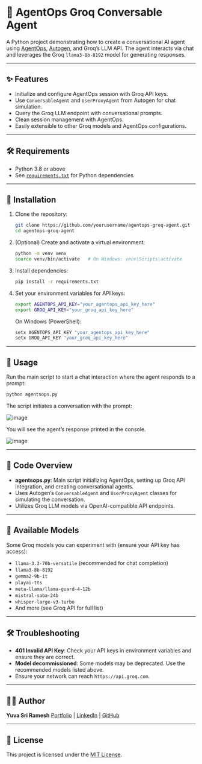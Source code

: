# 🤖 AgentOps Groq Conversable Agent

A Python project demonstrating how to create a conversational AI agent using [AgentOps](https://app.agentops.ai/), [Autogen](https://github.com/autogenai/autogen), and Groq’s LLM API. The agent interacts via chat and leverages the Groq `llama3-8b-8192` model for generating responses.

---

## ✨ Features

* Initialize and configure AgentOps session with Groq API keys.
* Use `ConversableAgent` and `UserProxyAgent` from Autogen for chat simulation.
* Query the Groq LLM endpoint with conversational prompts.
* Clean session management with AgentOps.
* Easily extensible to other Groq models and AgentOps configurations.

---

## 🛠️ Requirements

* Python 3.8 or above
* See [`requirements.txt`](./requirements.txt) for Python dependencies

---

## 🚀 Installation

1. Clone the repository:

   ```bash
   git clone https://github.com/yourusername/agentops-groq-agent.git
   cd agentops-groq-agent
   ```


2. (Optional) Create and activate a virtual environment:

   ```bash
   python -m venv venv
   source venv/bin/activate   # On Windows: venv\Scripts\activate
   ```

3. Install dependencies:

   ```bash
   pip install -r requirements.txt
   ```

4. Set your environment variables for API keys:

   ```bash
   export AGENTOPS_API_KEY="your_agentops_api_key_here"
   export GROQ_API_KEY="your_groq_api_key_here"
   ```

   On Windows (PowerShell):

   ```powershell
   setx AGENTOPS_API_KEY "your_agentops_api_key_here"
   setx GROQ_API_KEY "your_groq_api_key_here"
   ```

---

## 💬 Usage

Run the main script to start a chat interaction where the agent responds to a prompt:

```bash
python agentsops.py
```

The script initiates a conversation with the prompt:

![image](https://github.com/user-attachments/assets/387ef573-1108-476b-b627-a70adbb310ae)

You will see the agent’s response printed in the console.

![image](https://github.com/user-attachments/assets/4286a74b-7c11-4e02-ade0-a417d81aceed)

---

## 📂 Code Overview

* **agentsops.py**: Main script initializing AgentOps, setting up Groq API integration, and creating conversational agents.
* Uses Autogen’s `ConversableAgent` and `UserProxyAgent` classes for simulating the conversation.
* Utilizes Groq LLM models via OpenAI-compatible API endpoints.

---

## 🧩 Available Models

Some Groq models you can experiment with (ensure your API key has access):

* `llama-3.3-70b-versatile` (recommended for chat completion)
* `llama3-8b-8192`
* `gemma2-9b-it`
* `playai-tts`
* `meta-llama/llama-guard-4-12b`
* `mistral-saba-24b`
* `whisper-large-v3-turbo`
* And more (see Groq API for full list)

---

## 🛠️ Troubleshooting

* **401 Invalid API Key**: Check your API keys in environment variables and ensure they are correct.
* **Model decommissioned**: Some models may be deprecated. Use the recommended models listed above.
* Ensure your network can reach `https://api.groq.com`.

---


## 🧑‍💻 Author

**Yuva Sri Ramesh**
[Portfolio](https://yuva-sri-ramesh-portfolio.vercel.app) | [LinkedIn](https://www.linkedin.com/in/yuva-sri-ramesh/) | [GitHub](https://github.com/Yuva-Sri-Ramesh)

---

## 📜 License

This project is licensed under the [MIT License](LICENSE).


